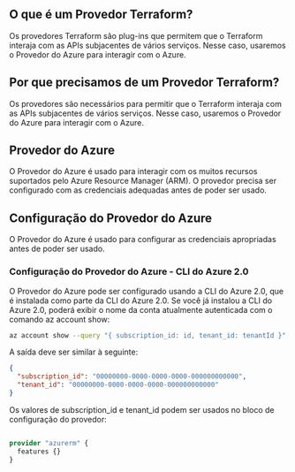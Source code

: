 ## O que é um Provedor Terraform?

Os provedores Terraform são plug-ins que permitem que o Terraform interaja com as APIs subjacentes de vários serviços. Nesse caso, usaremos o Provedor do Azure para interagir com o Azure.

## Por que precisamos de um Provedor Terraform?

Os provedores são necessários para permitir que o Terraform interaja com as APIs subjacentes de vários serviços. Nesse caso, usaremos o Provedor do Azure para interagir com o Azure.

## Provedor do Azure

O Provedor do Azure é usado para interagir com os muitos recursos suportados pelo Azure Resource Manager (ARM). O provedor precisa ser configurado com as credenciais adequadas antes de poder ser usado.

## Configuração do Provedor do Azure

O Provedor do Azure é usado para configurar as credenciais apropriadas antes de poder ser usado.

### Configuração do Provedor do Azure - CLI do Azure 2.0

O Provedor do Azure pode ser configurado usando a CLI do Azure 2.0, que é instalada como parte da CLI do Azure 2.0. Se você já instalou a CLI do Azure 2.0, poderá exibir o nome da conta atualmente autenticada com o comando az account show:

```bash
az account show --query "{ subscription_id: id, tenant_id: tenantId }"
```

A saída deve ser similar à seguinte:

```json
{
  "subscription_id": "00000000-0000-0000-0000-000000000000",
  "tenant_id": "00000000-0000-0000-0000-000000000000"
}
```

Os valores de subscription_id e tenant_id podem ser usados no bloco de configuração do provedor:

```terraform

provider "azurerm" {
  features {}
}

```